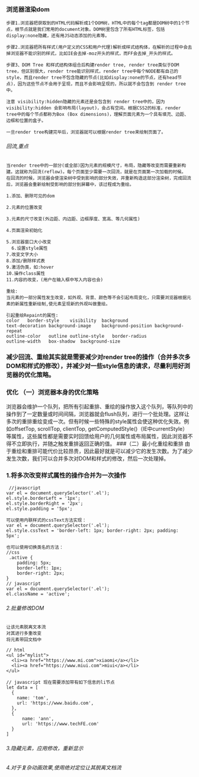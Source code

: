 ### 浏览器渲染dom
```
步骤1.浏览器把获取到的HTML代码解析成1个DOM树，HTML中的每个tag都是DOM树中的1个节点，根节点就是我们常用的document对象。DOM树里包含了所有HTML标签，包括display:none隐藏，还有用JS动态添加的元素等。

步骤2.浏览器把所有样式(用户定义的CSS和用户代理)解析成样式结构体，在解析的过程中会去掉浏览器不能识别的样式，比如IE会去掉-moz开头的样式，而FF会去掉_开头的样式。

步骤3、DOM Tree 和样式结构体组合后构建render tree, render tree类似于DOM tree，但区别很大，render tree能识别样式，render tree中每个NODE都有自己的style，而且render tree不包含隐藏的节点(比如display:none的节点，还有head节点)，因为这些节点不会用于呈现，而且不会影响呈现的，所以就不会包含到 render tree中。

注意 visibility:hidden隐藏的元素还是会包含到 render tree中的，因为visibility:hidden 会影响布局(layout)，会占有空间。根据CSS2的标准，render tree中的每个节点都称为Box (Box dimensions)，理解页面元素为一个具有填充、边距、边框和位置的盒子。

一旦render tree构建完毕后，浏览器就可以根据render tree来绘制页面了。
```
###### 回流,重点
```
当render tree中的一部分(或全部)因为元素的规模尺寸，布局，隐藏等改变而需要重新构建。这就称为回流(reflow)。每个页面至少需要一次回流，就是在页面第一次加载的时候。
在回流的时候，浏览器会使渲染树中受到影响的部分失效，并重新构造这部分渲染树，完成回流后，浏览器会重新绘制受影响的部分到屏幕中，该过程成为重绘。 

1.添加、删除可见的dom

2.元素的位置改变

3.元素的尺寸改变(外边距、内边距、边框厚度、宽高、等几何属性)

4.页面渲染初始化

5.浏览器窗口大小改变
  6.设置style属性
7.改变文字大小
8.添加/删除样式表
9.激活伪类，如:hover
10.操作class属性
11.内容的改变，(用户在输入框中写入内容也会)
```
```
重绘:
当元素的一部分属性发生改变，如外观、背景、颜色等不会引起布局变化，只需要浏览器根据元素的新属性重新绘制,使元素呈现新的外观叫做重绘。

引起重绘Repaint的属性:
color	border-style	visibility	background
text-decoration	background-image	background-position	background-repeat
outline-color	outline	outline-style	border-radius
outline-width	box-shadow	background-size
```
### 减少回流、重绘其实就是需要减少对render tree的操作（合并多次多DOM和样式的修改），并减少对一些style信息的请求，尽量利用好浏览器的优化策略。
### 优化 （一）浏览器本身的优化策略
浏览器会维护一个队列，把所有引起重排、重绘的操作放入这个队列，等队列中的操作到了一定数量或时间间隔，浏览器就会flush队列，进行一个批处理。这样让多次的重排重绘变成一次。但有时候一些特殊的style属性会使这种优化失效。例如offsetTop, scrollTop, clientTop, getComputedStyle()（IE中currentStyle）等属性，这些属性都是需要实时回馈给用户的几何属性或布局属性，因此浏览器不得不立即执行，并随之触发重排返回正确的值。
###（二）最小化重绘和重排
由于重绘和重排可能代价比较昂贵，因此最好就是可以减少它的发生次数。为了减少发生次数，我们可以合并多次对DOM和样式的修改，然后一次处理掉。

### 1.将多次改变样式属性的操作合并为一次操作
```
 //javascript
var el = document.querySelector('.el');
el.style.borderLeft = '1px';
el.style.borderRight = '2px';
el.style.padding = '5px';

可以使用内联样式的cssText方法实现：
var el = document.querySelector('.el');
el.style.cssText = 'border-left: 1px; border-right: 2px; padding: 5px';

也可以使用切换类名的方法：
//css
 .active {
    padding: 5px;
    border-left: 1px;
    border-right: 2px;
}
// javascript
var el = document.querySelector('.el');
el.className = 'active';
```
###### 2.批量修改DOM
```
让该元素脱离文本流
对其进行多重改变
将元素带回文档中

// html
<ul id="mylist">
  <li><a href="https://www.mi.com">xiaomi</a></li>
  <li><a href="https://www.miui.com">miui</a></li>
</ul>

// javascript 现在需要添加带有如下信息的li节点
let data = [
  {
    name: 'tom',
    url: 'https://www.baidu.com',
  },
  {
      name: 'ann',
      url: 'https://www.techFE.com'
  }
]
```
###### 3.隐藏元素，应用修改，重新显示
###### 4.对于复杂动画效果,使用绝对定位让其脱离文档流
